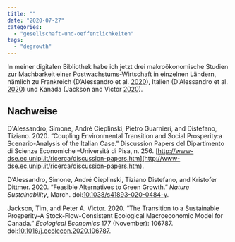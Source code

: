 ```yaml
---
title: ""
date: "2020-07-27"
categories: 
  - "gesellschaft-und-oeffentlichkeiten"
tags: 
  - "degrowth"
---
```


In meiner digitalen Bibliothek habe ich jetzt drei makroökonomische Studien zur Machbarkeit einer Postwachstums-Wirtschaft in einzelnen Ländern, nämlich zu Frankreich (D’Alessandro et al. [2020](#ref-dalessandroFeasibleAlternativesGreen2020)), Italien (D'Alessandro et al. [2020](#ref-dalessandroCouplingEnvironmentalTransition2020)) und Kanada (Jackson and Victor [2020](#ref-jacksonTransitionSustainableProsperityA2020)).

## Nachweise

D'Alessandro, Simone, André Cieplinski, Pietro Guarnieri, and Distefano, Tiziano. 2020. “Coupling Environmental Transition and Social Prosperity:a Scenario-Analysis of the Italian Case.” Discussion Papers del Dipartimento di Scienze Economiche –Università di Pisa, n. 256. [http://www-dse.ec.unipi.it/ricerca/discussion-papers.htm](http://www-dse.ec.unipi.it/ricerca/discussion-papers.htm).

D’Alessandro, Simone, André Cieplinski, Tiziano Distefano, and Kristofer Dittmer. 2020. “Feasible Alternatives to Green Growth.” _Nature Sustainability_, March. doi:[10.1038/s41893-020-0484-y](https://doi.org/10.1038/s41893-020-0484-y).

Jackson, Tim, and Peter A. Victor. 2020. “The Transition to a Sustainable Prosperity-A Stock-Flow-Consistent Ecological Macroeconomic Model for Canada.” _Ecological Economics_ 177 (November): 106787. doi:[10.1016/j.ecolecon.2020.106787](https://doi.org/10.1016/j.ecolecon.2020.106787).
